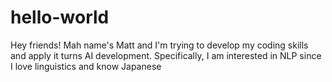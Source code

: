 # hello-world
Hey friends!
Mah name's Matt and I'm trying to develop my coding skills and apply it turns AI development. Specifically, I am interested in NLP since I love linguistics and know Japanese
